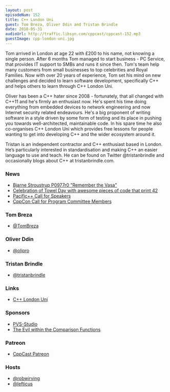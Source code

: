 ```yaml
---
layout: post
episodeNum: 152
title: C++ London Uni
guest: Tom Breza, Oliver Ddin and Tristan Brindle
date: 2018-05-31
audioUrl: http://traffic.libsyn.com/cppcast/cppcast-152.mp3
guestImage: cpp-london-uni.jpg
---
```


Tom arrived in London at age 22 with £200 to his name, not knowing a single person.
After 6 months Tom managed to start business - PC Service, that provides IT support to SMBs and runs it since then. Tom's team help many customers from small businesses to top celebrities and Royal Families.
Now with over 20 years of experience, Tom set his mind on new challenges and decided to learn software development, specifically C++ and helps others to learn through C++ London Uni.
 
Oliver has been a C++ hater since 2008 - fortunately, that all changed with C++11 and he's firmly an enthusiast now. He's spent his time doing everything from embedded devices to network engineering and now Internet security related endeavours. He's a big proponent of writing software in a style driven by some form of testing and its place in pushing you towards well-architected, maintainable code. In his spare time he also co-organises C++ London Uni which provides free lessons for people wanting to get into developing C++ and the wider ecosystem around it.
 
Tristan is an independent contractor and C++ enthusiast based in London. He’s particularly interested in standardisation and making C++ an easier language to use and teach. He can be found on Twitter @tristanbrindle and occasionally blogs about C++ at tristanbrindle.com.

### News ###

 - [Bjarne Stroustrup P0977r0 "Remember the Vasa"](http://open-std.org/JTC1/SC22/WG21/docs/papers/2018/p0977r0.pdf)
 - [Celebration of Towel Day with awesome pieces of code that print 42](https://www.fluentcpp.com/2018/05/25/celebration-of-towel-day-with-your-awesome-pieces-of-code-that-print-42/)
 - [Pacific++ Call for Speakers](https://pacificplusplus.com/)
 - [CppCon Call for Program Committee Members](https://old.reddit.com/r/cpp/comments/8knuf6/cppcon_call_for_program_committee_members/)
 
### Tom Breza ###

 - [@TomBreza](https://twitter.com/TomBreza)

### Oliver Ddin ###

 - [@olipro](https://twitter.com/Olipro)

### Tristan Brindle ###

 - [@tristanbrindle](https://twitter.com/tristanbrindle)

### Links ###

 - [C++ London Uni](https://www.cpplondonuni.com/)

### Sponsors ###

- [PVS-Studio](https://www.viva64.com/pvs-studio)
- [The Evil within the Comparison Functions](https://www.viva64.com/en/b/0509/)

### Patreon ###

- [CppCast Patreon](https://www.patreon.com/CppCast)

### Hosts ###

- [@robwirving](https://twitter.com/robwirving)
- [@lefticus](https://twitter.com/lefticus)

